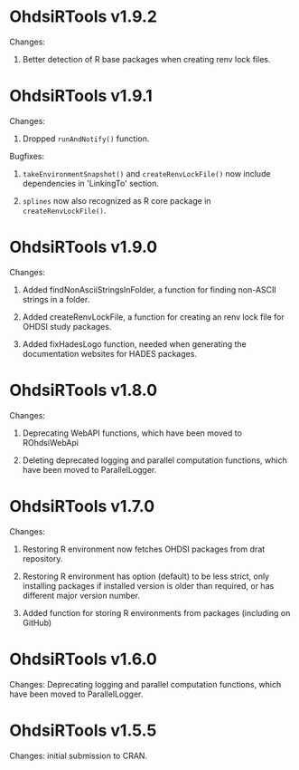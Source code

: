 OhdsiRTools v1.9.2
==================

Changes:

1. Better detection of R base packages when creating renv lock files.


OhdsiRTools v1.9.1
==================

Changes:

1. Dropped `runAndNotify()` function.

Bugfixes:

1. `takeEnvironmentSnapshot()` and `createRenvLockFile()` now include dependencies in 'LinkingTo' section.

2. `splines` now also recognized as R core package in `createRenvLockFile()`.



OhdsiRTools v1.9.0
==================

Changes:

1. Added findNonAsciiStringsInFolder, a function for finding non-ASCII strings in a folder.

2. Added createRenvLockFile, a function for creating an renv lock file for OHDSI study packages.

3. Added fixHadesLogo function, needed when generating the documentation websites for HADES packages.


OhdsiRTools v1.8.0
==================

Changes: 

1. Deprecating WebAPI functions, which have been moved to ROhdsiWebApi

2. Deleting deprecated logging and parallel computation functions, which have been moved to ParallelLogger.


OhdsiRTools v1.7.0
==================

Changes: 

1. Restoring R environment now fetches OHDSI packages from drat repository. 

2. Restoring R environment has option (default) to be less strict, only installing packages if installed version is older than required, or has different major version number.

2. Added function for storing R environments from packages (including on GitHub)


OhdsiRTools v1.6.0
==================

Changes: Deprecating logging and parallel computation functions, which have been moved to ParallelLogger.


OhdsiRTools v1.5.5
==================

Changes: initial submission to CRAN.
